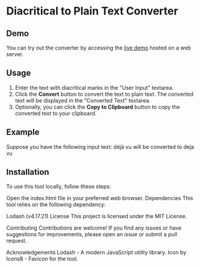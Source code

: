 # Diacritical to Plain Text Converter

## Demo

You can try out the converter by accessing the [live demo](https://www.codefreelance.net/apps/diacritical_converter/) hosted on a web server.

## Usage

1. Enter the text with diacritical marks in the "User Input" textarea.
2. Click the **Convert** button to convert the text to plain text. The converted text will be displayed in the "Converted Text" textarea.
3. Optionally, you can click the **Copy to Clipboard** button to copy the converted text to your clipboard.

## Example

Suppose you have the following input text: déjà vu will be converted to deja vu



## Installation

To use this tool locally, follow these steps:
 
Open the index.html file in your preferred web browser.
Dependencies
This tool relies on the following dependency:

Lodash (v4.17.21)
License
This project is licensed under the MIT License.

Contributing
Contributions are welcome! If you find any issues or have suggestions for improvements, please open an issue or submit a pull request.

Acknowledgements
Lodash - A modern JavaScript utility library.
Icon by Icons8 - Favicon for the tool.